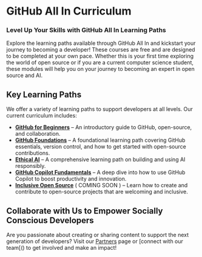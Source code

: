 # GitHub All In Curriculum

### Level Up Your Skills with GitHub All In Learning Paths

Explore the learning paths available through GitHub All In and kickstart your journey to becoming a developer! These courses are free and are designed to be completed at your own pace. Whether this is your first time exploring the world of open source or if you are a current computer science student, these modules will help you on your journey to becoming an expert in open source and AI. 

## Key Learning Paths

We offer a variety of learning paths to support developers at all levels. Our current curriculum includes:

- [**GitHub for Beginners**](#) – An introductory guide to GitHub, open-source, and collaboration.
- [**GitHub Foundations**](#) – A foundational learning path covering GitHub essentials, version control, and how to get started with open-source contributions.
- [**Ethical AI**](#) – A comprehensive learning path on building and using AI responsibly.
- [**GitHub Copilot Fundamentals**](#) – A deep dive into how to use GitHub Copilot to boost productivity and innovation.
- [**Inclusive Open Source**](#) ( COMING SOON ) – Learn how to create and contribute to open-source projects that are welcoming and inclusive.

## Collaborate with Us to Empower Socially Conscious Developers
Are you passionate about creating or sharing content to support the next generation of developers? Visit our [Partners](https://github.com/All-In-Open-Source-Project/About-All-In/blob/main/partners.md) page or [connect with our team[() to get involved and make an impact!


